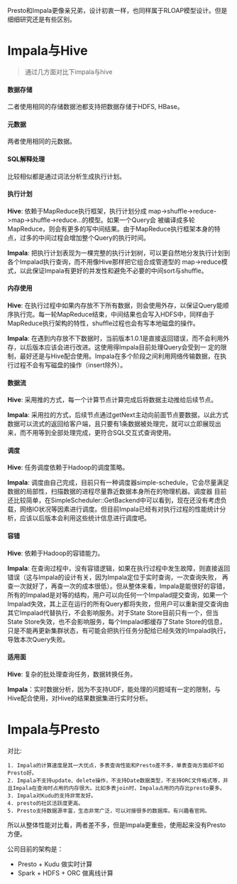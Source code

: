 Presto和Impala更像亲兄弟，设计初衷一样，也同样属于RLOAP模型设计。但是细细研究还是有些区别。

# Impala与Hive
> 通过几方面对比下impala与hive

#### 数据存储
二者使用相同的存储数据池都支持把数据存储于HDFS, HBase。

#### 元数据
两者使用相同的元数据。

#### SQL解释处理
比较相似都是通过词法分析生成执行计划。

#### 执行计划
**Hive**: 依赖于MapReduce执行框架，执行计划分成 map->shuffle->reduce->map->shuffle->reduce…的模型。如果一个Query会 被编译成多轮MapReduce，则会有更多的写中间结果。由于MapReduce执行框架本身的特点，过多的中间过程会增加整个Query的执行时间。

**Impala**: 把执行计划表现为一棵完整的执行计划树，可以更自然地分发执行计划到各个Impalad执行查询，而不用像Hive那样把它组合成管道型的 map->reduce模式，以此保证Impala有更好的并发性和避免不必要的中间sort与shuffle。

#### 内存使用
**Hive**: 在执行过程中如果内存放不下所有数据，则会使用外存，以保证Query能顺序执行完。每一轮MapReduce结束，中间结果也会写入HDFS中，同样由于MapReduce执行架构的特性，shuffle过程也会有写本地磁盘的操作。

**Impala**: 在遇到内存放不下数据时，当前版本1.0.1是直接返回错误，而不会利用外存，以后版本应该会进行改进。这使用得Impala目前处理Query会受到一 定的限制，最好还是与Hive配合使用。Impala在多个阶段之间利用网络传输数据，在执行过程不会有写磁盘的操作（insert除外）。

#### 数据流
**Hive**: 采用推的方式，每一个计算节点计算完成后将数据主动推给后续节点。

**Impala**: 采用拉的方式，后续节点通过getNext主动向前面节点要数据，以此方式数据可以流式的返回给客户端，且只要有1条数据被处理完，就可以立即展现出来，而不用等到全部处理完成，更符合SQL交互式查询使用。

#### 调度
**Hive**: 任务调度依赖于Hadoop的调度策略。

**Impala**: 调度由自己完成，目前只有一种调度器simple-schedule，它会尽量满足数据的局部性，扫描数据的进程尽量靠近数据本身所在的物理机器。调度器 目前还比较简单，在SimpleScheduler::GetBackend中可以看到，现在还没有考虑负载，网络IO状况等因素进行调度。但目前Impala已经有对执行过程的性能统计分析，应该以后版本会利用这些统计信息进行调度吧。

#### 容错
**Hive**: 依赖于Hadoop的容错能力。

**Impala**: 在查询过程中，没有容错逻辑，如果在执行过程中发生故障，则直接返回错误（这与Impala的设计有关，因为Impala定位于实时查询，一次查询失败， 再查一次就好了，再查一次的成本很低）。但从整体来看，Impala是能很好的容错，所有的Impalad是对等的结构，用户可以向任何一个Impalad提交查询，如果一个Impalad失效，其上正在运行的所有Query都将失败，但用户可以重新提交查询由其它Impalad代替执行，不会影响服务。对于State Store目前只有一个，但当State Store失效，也不会影响服务，每个Impalad都缓存了State Store的信息，只是不能再更新集群状态，有可能会把执行任务分配给已经失效的Impalad执行，导致本次Query失败。

#### 适用面
**Hive**: 复杂的批处理查询任务，数据转换任务。

**Impala**：实时数据分析，因为不支持UDF，能处理的问题域有一定的限制，与Hive配合使用，对Hive的结果数据集进行实时分析。

# Impala与Presto

对比:
```
1. Impala的计算速度是其一大优点，多表查询性能和Presto差不多，单表查询方面却不如Presto好。
2. Impala不支持update、delete操作，不支持Date数据类型，不支持ORC文件格式等，并且Impala在查询时占用的内存很大。比如多表join时，Impala占用的内存比presto要多。
3. Impala对Kudu的支持非常友好。
4. presto的社区活跃度更高。
5. Presto支持数据源丰富，生态非常广泛，可以对接很多的数据库。有兴趣看官网。
```

所以从整体性能对比看，两者差不多，但是Impala更重些，使用起来没有Presto方便。

公司目前的架构是：
- Presto + Kudu 做实时计算
- Spark + HDFS + ORC 做离线计算